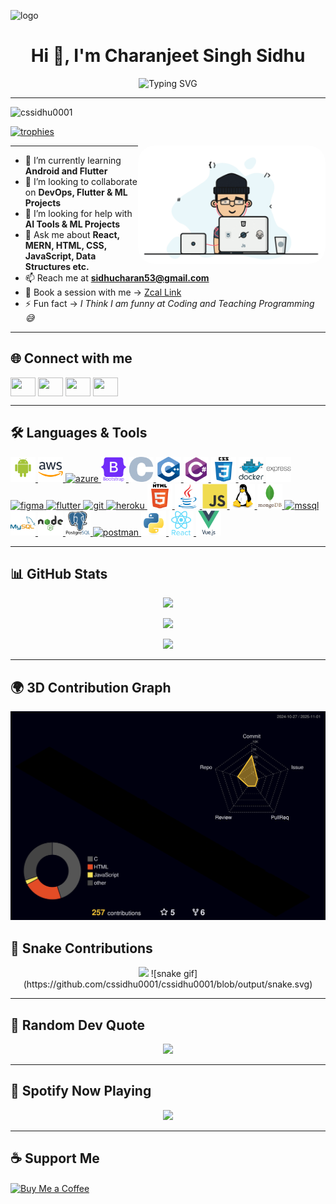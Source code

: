 ![logo](https://github.com/cssidhu0001/cssidhu0001/blob/main/Charanjeet%20Singh%20Sidhu.png)

<h1 align="center">Hi 👋, I'm Charanjeet Singh Sidhu</h1>

<p align="center">
  <img src="https://readme-typing-svg.demolab.com?font=ubuntu&size=26&duration=3000&pause=500&color=FFFFFF&center=true&vCenter=true&width=900&lines=A+passionate+Tutor;Full+Stack+Developer;Software+Engineer;Freelancer+%26+Esteemed+learner+from+India;Focused+on+Latest+Technologies|AI|ML|DL" alt="Typing SVG" />
</p>

---

<p align="left"> 
  <img src="https://komarev.com/ghpvc/?username=cssidhu0001&label=Profile%20views&color=0e75b6&style=flat" alt="cssidhu0001" /> 
</p>

<p align="left"> 
  <a href="https://github.com/ryo-ma/github-profile-trophy">
    <img src="https://github-profile-trophy.vercel.app/?username=cssidhu0001&theme=algolia&margin-w=10&margin-h=10&column=6" alt="trophies" />
  </a> 
</p>

<img align="right" alt="Coding Gif Image | Coder" width="300" style="border-radius: 26px;" src="https://github.com/cssidhu0001/cssidhu0001/blob/main/Coding%20Icon.gif" /> 

---

- 🌱 I’m currently learning **Android and Flutter**  
- 👯 I’m looking to collaborate on **DevOps, Flutter & ML Projects**  
- 🤝 I’m looking for help with **AI Tools & ML Projects**  
- 💬 Ask me about **React, MERN, HTML, CSS, JavaScript, Data Structures etc.**  
- 📫 Reach me at **sidhucharan53@gmail.com**  
- 📅 Book a session with me → [Zcal Link](https://zcal.co/charansidhu)  
- ⚡ Fun fact → *I Think I am funny at Coding and Teaching Programming 😅*  

---

## 🌐 Connect with me  
<p align="left">
<a href="https://dev.to/cssidhu0001" target="blank"><img align="center" src="https://raw.githubusercontent.com/rahuldkjain/github-profile-readme-generator/master/src/images/icons/Social/devto.svg" height="30" width="40" /></a>
<a href="https://linkedin.com/in/charanjeet-singh-sidhu" target="blank"><img align="center" src="https://raw.githubusercontent.com/rahuldkjain/github-profile-readme-generator/master/src/images/icons/Social/linked-in-alt.svg" height="30" width="40" /></a>
<a href="https://www.facebook.com/cssidhu13" target="blank"><img align="center" src="https://raw.githubusercontent.com/rahuldkjain/github-profile-readme-generator/master/src/images/icons/Social/facebook.svg" height="30" width="40" /></a>
<a href="https://www.instagram.com/charan_sidhu_13" target="blank"><img align="center" src="https://raw.githubusercontent.com/rahuldkjain/github-profile-readme-generator/master/src/images/icons/Social/instagram.svg" height="30" width="40" /></a>
</p>

---

## 🛠️ Languages & Tools  
<p align="left"> 
  <!-- Icons remain same (already good) -->
  <!-- Example -->
<p align="left"> <a href="https://developer.android.com" target="_blank" rel="noreferrer"> <img src="https://raw.githubusercontent.com/devicons/devicon/master/icons/android/android-original-wordmark.svg" alt="android" width="40" height="40"/> </a> <a href="https://aws.amazon.com" target="_blank" rel="noreferrer"> <img src="https://raw.githubusercontent.com/devicons/devicon/master/icons/amazonwebservices/amazonwebservices-original-wordmark.svg" alt="aws" width="40" height="40"/> </a> <a href="https://azure.microsoft.com/en-in/" target="_blank" rel="noreferrer"> <img src="https://www.vectorlogo.zone/logos/microsoft_azure/microsoft_azure-icon.svg" alt="azure" width="40" height="40"/> </a> <a href="https://getbootstrap.com" target="_blank" rel="noreferrer"> <img src="https://raw.githubusercontent.com/devicons/devicon/master/icons/bootstrap/bootstrap-plain-wordmark.svg" alt="bootstrap" width="40" height="40"/> </a> <a href="https://www.cprogramming.com/" target="_blank" rel="noreferrer"> <img src="https://raw.githubusercontent.com/devicons/devicon/master/icons/c/c-original.svg" alt="c" width="40" height="40"/> </a> <a href="https://www.w3schools.com/cpp/" target="_blank" rel="noreferrer"> <img src="https://raw.githubusercontent.com/devicons/devicon/master/icons/cplusplus/cplusplus-original.svg" alt="cplusplus" width="40" height="40"/> </a> <a href="https://www.w3schools.com/cs/" target="_blank" rel="noreferrer"> <img src="https://raw.githubusercontent.com/devicons/devicon/master/icons/csharp/csharp-original.svg" alt="csharp" width="40" height="40"/> </a> <a href="https://www.w3schools.com/css/" target="_blank" rel="noreferrer"> <img src="https://raw.githubusercontent.com/devicons/devicon/master/icons/css3/css3-original-wordmark.svg" alt="css3" width="40" height="40"/> </a> <a href="https://www.docker.com/" target="_blank" rel="noreferrer"> <img src="https://raw.githubusercontent.com/devicons/devicon/master/icons/docker/docker-original-wordmark.svg" alt="docker" width="40" height="40"/> </a> <a href="https://expressjs.com" target="_blank" rel="noreferrer"> <img src="https://raw.githubusercontent.com/devicons/devicon/master/icons/express/express-original-wordmark.svg" alt="express" width="40" height="40"/> </a> <a href="https://www.figma.com/" target="_blank" rel="noreferrer"> <img src="https://www.vectorlogo.zone/logos/figma/figma-icon.svg" alt="figma" width="40" height="40"/> </a> <a href="https://flutter.dev" target="_blank" rel="noreferrer"> <img src="https://www.vectorlogo.zone/logos/flutterio/flutterio-icon.svg" alt="flutter" width="40" height="40"/> </a> <a href="https://git-scm.com/" target="_blank" rel="noreferrer"> <img src="https://www.vectorlogo.zone/logos/git-scm/git-scm-icon.svg" alt="git" width="40" height="40"/> </a> <a href="https://heroku.com" target="_blank" rel="noreferrer"> <img src="https://www.vectorlogo.zone/logos/heroku/heroku-icon.svg" alt="heroku" width="40" height="40"/> </a> <a href="https://www.w3.org/html/" target="_blank" rel="noreferrer"> <img src="https://raw.githubusercontent.com/devicons/devicon/master/icons/html5/html5-original-wordmark.svg" alt="html5" width="40" height="40"/> </a> <a href="https://www.java.com" target="_blank" rel="noreferrer"> <img src="https://raw.githubusercontent.com/devicons/devicon/master/icons/java/java-original.svg" alt="java" width="40" height="40"/> </a> <a href="https://developer.mozilla.org/en-US/docs/Web/JavaScript" target="_blank" rel="noreferrer"> <img src="https://raw.githubusercontent.com/devicons/devicon/master/icons/javascript/javascript-original.svg" alt="javascript" width="40" height="40"/> </a> <a href="https://www.linux.org/" target="_blank" rel="noreferrer"> <img src="https://raw.githubusercontent.com/devicons/devicon/master/icons/linux/linux-original.svg" alt="linux" width="40" height="40"/> </a> <a href="https://www.mongodb.com/" target="_blank" rel="noreferrer"> <img src="https://raw.githubusercontent.com/devicons/devicon/master/icons/mongodb/mongodb-original-wordmark.svg" alt="mongodb" width="40" height="40"/> </a> <a href="https://www.microsoft.com/en-us/sql-server" target="_blank" rel="noreferrer"> <img src="https://www.svgrepo.com/show/303229/microsoft-sql-server-logo.svg" alt="mssql" width="40" height="40"/> </a> <a href="https://www.mysql.com/" target="_blank" rel="noreferrer"> <img src="https://raw.githubusercontent.com/devicons/devicon/master/icons/mysql/mysql-original-wordmark.svg" alt="mysql" width="40" height="40"/> </a> <a href="https://nodejs.org" target="_blank" rel="noreferrer"> <img src="https://raw.githubusercontent.com/devicons/devicon/master/icons/nodejs/nodejs-original-wordmark.svg" alt="nodejs" width="40" height="40"/> </a> <a href="https://www.postgresql.org" target="_blank" rel="noreferrer"> <img src="https://raw.githubusercontent.com/devicons/devicon/master/icons/postgresql/postgresql-original-wordmark.svg" alt="postgresql" width="40" height="40"/> </a> <a href="https://postman.com" target="_blank" rel="noreferrer"> <img src="https://www.vectorlogo.zone/logos/getpostman/getpostman-icon.svg" alt="postman" width="40" height="40"/> </a> <a href="https://www.python.org" target="_blank" rel="noreferrer"> <img src="https://raw.githubusercontent.com/devicons/devicon/master/icons/python/python-original.svg" alt="python" width="40" height="40"/> </a> <a href="https://reactjs.org/" target="_blank" rel="noreferrer"> <img src="https://raw.githubusercontent.com/devicons/devicon/master/icons/react/react-original-wordmark.svg" alt="react" width="40" height="40"/> </a> <a href="https://vuejs.org/" target="_blank" rel="noreferrer"> <img src="https://raw.githubusercontent.com/devicons/devicon/master/icons/vuejs/vuejs-original-wordmark.svg" alt="vuejs" width="40" height="40"/> </a> </p>
</p>

---

## 📊 GitHub Stats  
<p align="center">
  <img src="https://github-readme-stats.vercel.app/api/top-langs?username=cssidhu0001&show_icons=true&locale=en&layout=compact&theme=tokyonight" />
</p>

<p align="center">
  <img src="https://github-readme-stats.vercel.app/api?username=cssidhu0001&show_icons=true&locale=en&theme=tokyonight" />
</p>

<p align="center">
  <img src="https://github-readme-streak-stats.herokuapp.com/?user=cssidhu0001&theme=tokyonight" />
</p>

---

## 🌍 3D Contribution Graph
<p align="center">
  <img src="profile-3d-contrib/profile-night-rainbow.svg" />
</p>

## 🐍 Snake Contributions
<p align="center">
  <img src="output/github-contribution-grid-snake.svg" />
  ![snake gif](https://github.com/cssidhu0001/cssidhu0001/blob/output/snake.svg)
</p>

----
## 💬 Random Dev Quote  
<p align="center">
  <img src="https://quotes-github-readme.vercel.app/api?type=horizontal&theme=tokyonight" />
</p>

---

## 🎵 Spotify Now Playing  
<p align="center">
  <img src="https://spotify-github-profile.vercel.app/api/view?uid=YOUR_SPOTIFY_ID&cover_image=true&theme=default&show_offline=false&background_color=121212&bar_color=53b14f&bar_color_cover=false" />
</p>

---

## ☕ Support Me  
<p><a href="https://buymeacoffee.com/charansidhu"> 
  <img align="center" src="https://cdn.buymeacoffee.com/buttons/v2/default-yellow.png" height="50" width="210" alt="Buy Me a Coffee" />
</a></p>
